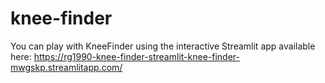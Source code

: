 # knee-finder

You can play with KneeFinder using the interactive Streamlit app available here: https://rg1990-knee-finder-streamlit-knee-finder-mwgskp.streamlitapp.com/
